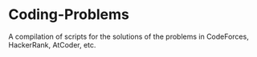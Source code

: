 # Coding-Problems
A compilation of scripts for the solutions of the problems in CodeForces, HackerRank, AtCoder, etc.
